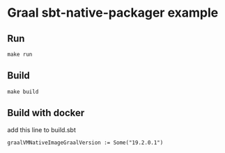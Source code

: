 # Graal sbt-native-packager example


## Run
```make run```

## Build
```make build```


## Build with docker
add this line to build.sbt
```
graalVMNativeImageGraalVersion := Some("19.2.0.1")
```